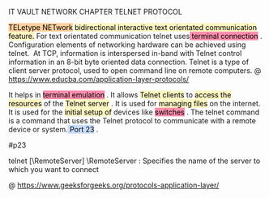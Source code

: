 IT VAULT
NETWORK CHAPTER
TELNET PROTOCOL

<mark style="background: #FFB86CA6;">TELetype NETwork</mark> <mark style="background: #FFF3A3A6;">bidirectional interactive text orientated communication feature.</mark> For text orientated communication telnet uses<mark style="background: #FF5582A6;"> terminal connection</mark> . 
Configuration elements of networking hardware can be achieved using telnet.  At TCP, information is interspersed in-band with Telnet control information in an 8-bit byte oriented data connection. 
Telnet is a type of client server protocol, used to open command line on remote computers.
@ https://www.educba.com/application-layer-protocols/

It helps in <mark style="background: #FF5582A6;">terminal emulation</mark> . 
It allows <mark style="background: #FFF3A3A6;">Telnet clients</mark> to <mark style="background: #FFF3A3A6;">access the resources</mark> of the <mark style="background: #FFF3A3A6;">Telnet server</mark> . It is used for <mark style="background: #FFF3A3A6;">managing files</mark> on the internet. 
It is used for the <mark style="background: #FFF3A3A6;">initial setup of</mark> devices like <mark style="background: #FF5582A6;">switches</mark> .
The telnet command is a command that uses the Telnet protocol to communicate with a remote device or system.<mark style="background: #ADCCFFA6;"> Port 23</mark> .

#p23

telnet [\\RemoteServer]
\\RemoteServer   : Specifies the name of the server to which you want to connect

@ https://www.geeksforgeeks.org/protocols-application-layer/